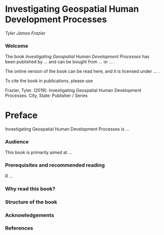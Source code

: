 # Investigating Geospatial Human Development Processes

*Tyler James Frazier*

### Welcome

The book *Investigating Geospatial Human Development Processes* has been published by ... and can be bought from ... or ... .

The online version of the book can be read here, and it is licensed under ... .

To cite the book in publications, please use

Frazier, Tyler. (2019). Investigating Geospatial Human Development Processes.  City, State: Publisher / Series

# Preface

Investigating Geospatial Human Development Processes is ...



### Audience

This book is primarily aimed at ...



### Prerequisites and recommended reading

R ...



### Why read this book?





### Structure of the book





### Acknowledgements





### References